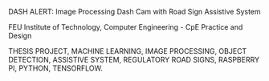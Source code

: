 DASH ALERT: Image Processing Dash Cam with Road Sign Assistive System

FEU Institute of Technology, Computer Engineering - CpE Practice and Design

THESIS PROJECT, MACHINE LEARNING, IMAGE PROCESSING, OBJECT DETECTION, ASSISTIVE SYSTEM, REGULATORY ROAD SIGNS, RASPBERRY PI, PYTHON, TENSORFLOW.


